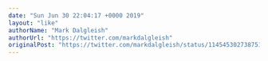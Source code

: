 ```yaml
---
date: "Sun Jun 30 22:04:17 +0000 2019"
layout: "like"
authorName: "Mark Dalgleish"
authorUrl: "https://twitter.com/markdalgleish"
originalPost: "https://twitter.com/markdalgleish/status/1145453027387510784"
---
```

